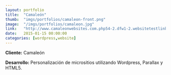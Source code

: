 ```yaml
---
layout:	portfolio
title:	"Camaleón"
thumb:	"imgs/portfolios/camaleon-front.png"
image:  "/imgs/portfolios/camaleon.jpg"
link:   "http://www.camaleonwebsites.com.php54-2.dfw1-2.websitetestlink.com/contenidos/"
date:   2015-01-15 00:00:00
categories: [wordpress,website]
---
```


**Cliente:** Camaleón

**Desarrollo:** Personalización de micrositios utilizando Wordpress, Parallax y HTML5.